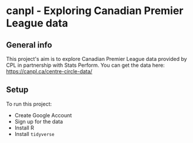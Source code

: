 # canpl - Exploring Canadian Premier League data

## General info

This project's aim is to explore Canadian Premier League data provided by CPL in partnership with Stats Perform. You can get the data here: <https://canpl.ca/centre-circle-data/>

## Setup

To run this project:

-   Create Google Account
-   Sign up for the data
-   Install R
-   Install `tidyverse`
